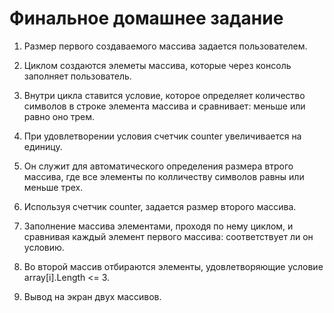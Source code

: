 **Финальное домашнее задание**
========================
1. Размер первого создаваемого массива задается пользователем.

2. Циклом создаются элеметы массива, которые через консоль заполняет пользователь.


3. Внутри цикла ставится условие, которое определяет количество символов в строке элемента массива и сравнивает: меньше или равно оно трем. 

4. При удовлетворении условия счетчик counter увеличивается на единицу. 

5. Он служит для автоматического определения размера втрого массива, где все элементы по колличеству символов равны или меньше трех.

6. Используя счетчик counter, задается размер второго массива.

7. Заполнение массива элементами, проходя по нему циклом, и сравнивая каждый элемент первого массива: соответствует ли он условию.

8. Во второй массив отбираются элементы, удовлетворяющие условие array[i].Length <= 3.

9. Вывод на экран двух массивов. 

